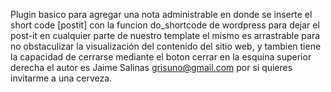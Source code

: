 Plugin basico para agregar una nota administrable en donde se inserte el short code [postit]
con la funcion do_shortcode de wordpress para dejar el post-it en cualquier parte de nuestro template
el mismo es arrastrable para no obstaculizar la visualización del contenido del sitio web,
y tambien tiene la capacidad de cerrarse mediante el boton cerrar en la esquina superior derecha
el autor es Jaime Salinas <grisuno@gmail.com> por si quieres invitarme a una cerveza.

